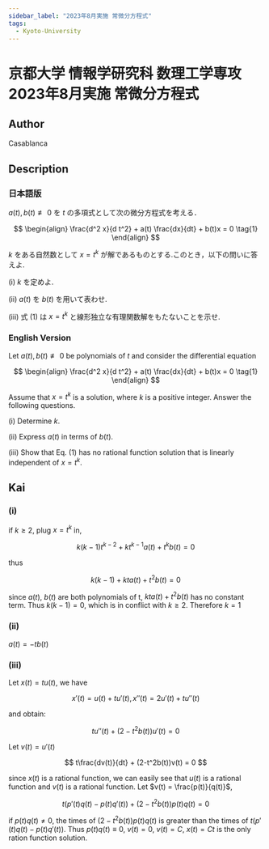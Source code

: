 ```yaml
---
sidebar_label: "2023年8月実施 常微分方程式"
tags:
  - Kyoto-University
---
```

# 京都大学 情報学研究科 数理工学専攻 2023年8月実施 常微分方程式

## **Author**
Casablanca

## **Description**
### 日本語版
$a(t), b(t) ≢ 0$ を $t$ の多項式として次の微分方程式を考える．

$$
\begin{align}
\frac{d^2 x}{d t^2} + a(t) \frac{dx}{dt} + b(t)x = 0 \tag{1}
\end{align}
$$

$k$ をある自然数として $x = t^k$ が解であるものとする.このとき，以下の問いに答えよ.

(i) $k$ を定めよ.

(ii) $a(t)$ を $b(t)$ を用いて表わせ.

(iii) 式 (1) は $x = t^k$ と線形独立な有理関数解をもたないことを示せ.

### English Version
Let $a(t), b(t) ≢ 0$ be polynomials of $t$ and consider the differential equation

$$
\begin{align}
\frac{d^2 x}{d t^2} + a(t) \frac{dx}{dt} + b(t)x = 0 \tag{1}
\end{align}
$$

Assume that $x = t^k$ is a solution, where $k$ is a positive integer. Answer the following
questions.

(i) Determine $k$.

(ii) Express $a(t)$ in terms of $b(t)$.

(iii) Show that Eq. (1) has no rational function solution that is linearly independent of $x = t^k$.

## **Kai**
### (i)
if $k\geq 2$, plug  $x = t^k$ in,

$$
k(k-1)t^{k-2} + kt^{k-1}a(t) + t^kb(t) = 0
$$

thus

$$
k(k-1) + kta(t)+t^2b(t) = 0
$$

since $a(t)$, $b(t)$ are both polynomials of t, $kta(t)+t^2b(t)$ has no constant term.
Thus $k(k-1)=0$, which is in conflict with $k \geq 2$.
Therefore $k=1$

### (ii)
$a(t) = -tb(t)$

### (iii)
Let $x(t) = t u(t)$, we have

$$
x'(t) = u(t) + tu'(t), x''(t) = 2u'(t) + tu''(t)
$$

and obtain:

$$
tu''(t) + (2-t^2b(t))u'(t) = 0
$$

Let $v(t) = u'(t)$

$$
t\frac{dv(t)}{dt} + (2-t^2b(t))v(t) = 0
$$

since $x(t)$ is a rational function, we can easily see that $u(t)$ is a rational function and $v(t)$ is a rational function.
Let $v(t) = \frac{p(t)}{q(t)}$,

$$
t(p'(t)q(t) - p(t)q'(t)) + (2-t^2b(t))p(t)q(t) = 0
$$

if $p(t)q(t) \neq 0$, the times of $(2-t^2b(t))p(t)q(t)$ is greater than the times of $t(p'(t)q(t) - p(t)q'(t))$.
Thus $p(t)q(t) \equiv 0$, $v(t) = 0$, $v(t) = C$, $x(t) = Ct$ is the only ration function solution.
  
